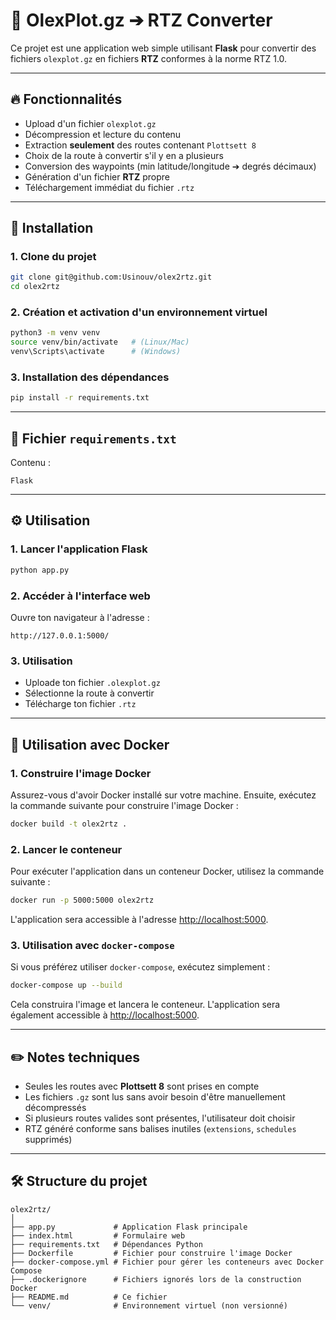 # 📍 OlexPlot.gz ➔ RTZ Converter

Ce projet est une application web simple utilisant **Flask** pour convertir des fichiers `olexplot.gz` en fichiers **RTZ** conformes à la norme RTZ 1.0.

---

## 🔥 Fonctionnalités

- Upload d'un fichier `olexplot.gz`
- Décompression et lecture du contenu
- Extraction **seulement** des routes contenant `Plottsett 8`
- Choix de la route à convertir s'il y en a plusieurs
- Conversion des waypoints (min latitude/longitude ➔ degrés décimaux)
- Génération d'un fichier **RTZ** propre
- Téléchargement immédiat du fichier `.rtz`

---

## 🚀 Installation

### 1. Clone du projet

```bash
git clone git@github.com:Usinouv/olex2rtz.git
cd olex2rtz
```

### 2. Création et activation d'un environnement virtuel

```bash
python3 -m venv venv
source venv/bin/activate   # (Linux/Mac)
venv\Scripts\activate      # (Windows)
```

### 3. Installation des dépendances

```bash
pip install -r requirements.txt
```

---

## 📄 Fichier `requirements.txt`

Contenu :

```
Flask
```

---

## ⚙️ Utilisation

### 1. Lancer l'application Flask

```bash
python app.py
```

### 2. Accéder à l'interface web

Ouvre ton navigateur à l'adresse :

```
http://127.0.0.1:5000/
```

### 3. Utilisation

- Uploade ton fichier `.olexplot.gz`
- Sélectionne la route à convertir
- Télécharge ton fichier `.rtz`

---

## 🐳 Utilisation avec Docker

### 1. Construire l'image Docker

Assurez-vous d'avoir Docker installé sur votre machine. Ensuite, exécutez la commande suivante pour construire l'image Docker :

```bash
docker build -t olex2rtz .
```

### 2. Lancer le conteneur

Pour exécuter l'application dans un conteneur Docker, utilisez la commande suivante :

```bash
docker run -p 5000:5000 olex2rtz
```

L'application sera accessible à l'adresse [http://localhost:5000](http://localhost:5000).

### 3. Utilisation avec `docker-compose`

Si vous préférez utiliser `docker-compose`, exécutez simplement :

```bash
docker-compose up --build
```

Cela construira l'image et lancera le conteneur. L'application sera également accessible à [http://localhost:5000](http://localhost:5000).

---

## ✏️ Notes techniques

- Seules les routes avec **Plottsett 8** sont prises en compte
- Les fichiers `.gz` sont lus sans avoir besoin d'être manuellement décompressés
- Si plusieurs routes valides sont présentes, l'utilisateur doit choisir
- RTZ généré conforme sans balises inutiles (`extensions`, `schedules` supprimés)

---

## 🛠️ Structure du projet

```
olex2rtz/
│
├── app.py             # Application Flask principale
├── index.html         # Formulaire web
├── requirements.txt   # Dépendances Python
├── Dockerfile         # Fichier pour construire l'image Docker
├── docker-compose.yml # Fichier pour gérer les conteneurs avec Docker Compose
├── .dockerignore      # Fichiers ignorés lors de la construction Docker
├── README.md          # Ce fichier
└── venv/              # Environnement virtuel (non versionné)
```